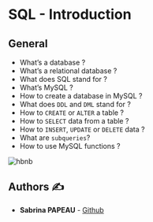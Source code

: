 # SQL - Introduction

## General

* What’s a database ?
* What’s a relational database ?
* What does SQL stand for ?
* What’s MySQL ?
* How to create a database in MySQL ?
* What does `DDL` and `DML` stand for ?
* How to `CREATE` or `ALTER` a table ?
* How to `SELECT` data from a table ?
* How to `INSERT`, `UPDATE` or `DELETE` data ?
* What are `subqueries`?
* How to use MySQL functions ?

![hbnb](https://https://zupimages.net/up/23/47/57pe.png)

## **Authors** :writing_hand:

* **Sabrina PAPEAU** - [Github](https://github.com/Holbiwan)
